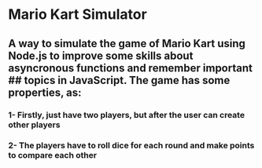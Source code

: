 # Mario Kart Simulator

## A way to simulate the game of Mario Kart using Node.js to improve some skills about asyncronous functions and remember important ## topics in JavaScript. The game has some properties, as:

### 1- Firstly, just have two players, but after the user can create other players
### 2- The players have to roll dice for each round and make points to compare each other